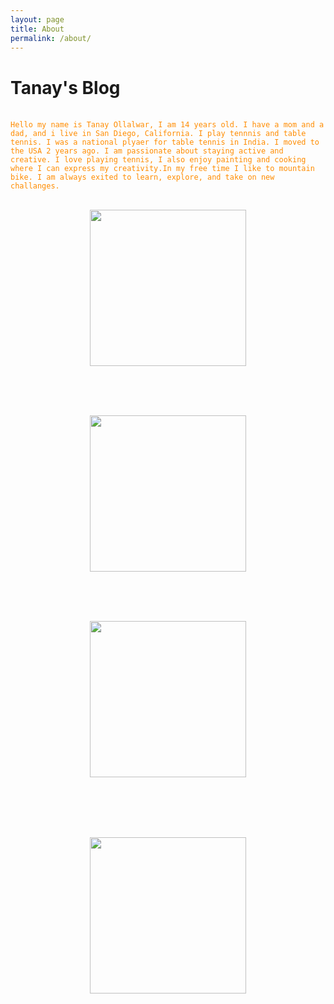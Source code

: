 ```yaml
---
layout: page
title: About
permalink: /about/
---
```


# Tanay's Blog

<br>
<code style="color : darkorange">Hello my name is Tanay Ollalwar, I am 14 years old. I have a mom and a dad, and i live in San Diego, California. I play tennnis and table tennis. I was a national plyaer for table tennis in India. I moved to the USA 2 years ago. I am passionate about staying active and creative. I love playing tennis, I also enjoy painting and cooking where I can express my creativity.In my free time I like to mountain bike. I am always exited to learn, explore, and take on new challanges.</code>
<br><br>

<p align="center">
<img src="https://magazine.fortevillageresort.com/wp-content/uploads/2022/01/tennis-770x513.jpg" width="250" height="250">
</p>

<br>
<br>
<br>

<p align="center">
<img src="https://media.istockphoto.com/id/1477430966/photo/woman-preparing-quinoa-vegetable-mix-cooked-in-a-frying-pan.jpg?s=612x612&w=0&k=20&c=eGlflJ8A7Kg8SbidqJxDp9hzbG0ETt3saS7Z4Sf250g=" width="250" height="250" >
</p>

<br>
<br>
<br>

<p align="center">
<img src="https://www.lookoutvt.com/wp-content/uploads/2023/06/AdobeStock_593082107-scaled-e1692656084718.jpeg" width="250" height="250">
</p>

<br>
<br>
<br>
<br>

<p align="center">
<img src="https://upload.wikimedia.org/wikipedia/en/thumb/4/41/Flag_of_India.svg/1200px-Flag_of_India.svg.png" width="250" height="250" >
</p>